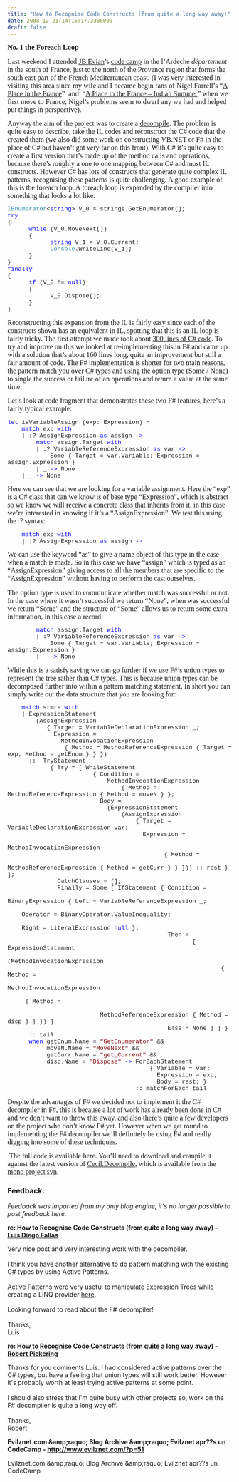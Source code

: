 ```yaml
---
title: "How to Recognise Code Constructs (from quite a long way away)"
date: 2008-12-21T14:16:17.3300000
draft: false
---
```


<p style="MARGIN: 0cm 0cm 10pt" class="MsoNormal"><strong style="mso-bidi-font-weight: normal"><font size="3"><font face="Calibri">No. 1 the Foreach Loop<o:p /></font></font></strong></p>
<p style="MARGIN: 0cm 0cm 10pt" class="MsoNormal"><font size="3" face="Calibri">Last weekend I attended <a href="http://evain.net/blog/">JB Evian</a>’s <a href="http://evain.net/blog/articles/2008/12/16/decompiler-codecamp">code camp</a> in the l’Ardeche <em style="mso-bidi-font-style: normal">département</em> in the south of France, just to the north of the Provence region that forms the south east part of the French Mediterranean coast. (I was very interested in visiting this area since my wife and I became begin fans of Nigel Farrell’s “<a href="http://www.tigeraspect.co.uk/prog.asp?id=124">A Place in the France</a>” <span style="mso-spacerun: yes"> </span>and <span style="mso-spacerun: yes"> </span>“<a href="http://www.tigeraspect.co.uk/prog.asp?id=111">A Place in the France – Indian Summer</a>”</font><font size="3" face="Calibri"> when we first move to France, Nigel’s problems seem to dwarf any we had and helped put things in perspective).</font></p>
<p style="MARGIN: 0cm 0cm 10pt" class="MsoNormal"><font size="3" face="Calibri">Anyway the aim of the project was to create a <a href="http://evain.net/blog/articles/2008/12/15/cecil-decompiler">decompile</a></font><font size="3" face="Calibri">. The problem is quite easy to describe, take the IL codes and reconstruct the C# code that the created them (we also did some work on constructing VB.NET or F# in the place of C# but haven’t got very far on this front). With C# it’s quite easy to create a first version that’s made up of the method calls and operations, because there’s roughly a one to one mapping between C# and most IL constructs. However C# has lots of constructs that generate quite complex IL patterns, recognising these patterns is quite challenging. A good example of this is the foreach loop. A foreach loop is expanded by the compiler into something that looks a lot like:</font></p>
<p style="LINE-HEIGHT: normal; MARGIN: 0cm 0cm 0pt; mso-layout-grid-align: none" class="MsoNormal"><span style="FONT-FAMILY: &quot;Courier New&quot;; COLOR: #2b91af; FONT-SIZE: 10pt; mso-no-proof: yes">IEnumerator</span><span style="FONT-FAMILY: &quot;Courier New&quot;; FONT-SIZE: 10pt; mso-no-proof: yes">&lt;<span style="COLOR: blue">string</span>&gt; V_0 = strings.GetEnumerator();<o:p /></span></p>
<p style="LINE-HEIGHT: normal; MARGIN: 0cm 0cm 0pt; mso-layout-grid-align: none" class="MsoNormal"><span style="FONT-FAMILY: &quot;Courier New&quot;; COLOR: blue; FONT-SIZE: 10pt; mso-no-proof: yes">try<o:p /></span></p>
<p style="LINE-HEIGHT: normal; MARGIN: 0cm 0cm 0pt; mso-layout-grid-align: none" class="MsoNormal"><span style="FONT-FAMILY: &quot;Courier New&quot;; FONT-SIZE: 10pt; mso-no-proof: yes">{<o:p /></span></p>
<p style="LINE-HEIGHT: normal; MARGIN: 0cm 0cm 0pt; mso-layout-grid-align: none" class="MsoNormal"><span style="FONT-FAMILY: &quot;Courier New&quot;; FONT-SIZE: 10pt; mso-no-proof: yes"><span style="mso-tab-count: 1">      </span><span style="COLOR: blue">while</span> (V_0.MoveNext())<o:p /></span></p>
<p style="LINE-HEIGHT: normal; MARGIN: 0cm 0cm 0pt; mso-layout-grid-align: none" class="MsoNormal"><span style="FONT-FAMILY: &quot;Courier New&quot;; FONT-SIZE: 10pt; mso-no-proof: yes"><span style="mso-tab-count: 1">      </span>{<o:p /></span></p>
<p style="LINE-HEIGHT: normal; MARGIN: 0cm 0cm 0pt; mso-layout-grid-align: none" class="MsoNormal"><span style="FONT-FAMILY: &quot;Courier New&quot;; FONT-SIZE: 10pt; mso-no-proof: yes"><span style="mso-tab-count: 2">            </span><span style="COLOR: blue">string</span> V_1 = V_0.Current;<o:p /></span></p>
<p style="LINE-HEIGHT: normal; MARGIN: 0cm 0cm 0pt; mso-layout-grid-align: none" class="MsoNormal"><span style="FONT-FAMILY: &quot;Courier New&quot;; FONT-SIZE: 10pt; mso-no-proof: yes"><span style="mso-tab-count: 2">            </span><span style="COLOR: #2b91af">Console</span>.WriteLine(V_1);<o:p /></span></p>
<p style="LINE-HEIGHT: normal; MARGIN: 0cm 0cm 0pt; mso-layout-grid-align: none" class="MsoNormal"><span style="FONT-FAMILY: &quot;Courier New&quot;; FONT-SIZE: 10pt; mso-no-proof: yes"><span style="mso-tab-count: 1">      </span>}<o:p /></span></p>
<p style="LINE-HEIGHT: normal; MARGIN: 0cm 0cm 0pt; mso-layout-grid-align: none" class="MsoNormal"><span style="FONT-FAMILY: &quot;Courier New&quot;; FONT-SIZE: 10pt; mso-no-proof: yes">}<o:p /></span></p>
<p style="LINE-HEIGHT: normal; MARGIN: 0cm 0cm 0pt; mso-layout-grid-align: none" class="MsoNormal"><span style="FONT-FAMILY: &quot;Courier New&quot;; COLOR: blue; FONT-SIZE: 10pt; mso-no-proof: yes">finally<o:p /></span></p>
<p style="LINE-HEIGHT: normal; MARGIN: 0cm 0cm 0pt; mso-layout-grid-align: none" class="MsoNormal"><span style="FONT-FAMILY: &quot;Courier New&quot;; FONT-SIZE: 10pt; mso-no-proof: yes">{<o:p /></span></p>
<p style="LINE-HEIGHT: normal; MARGIN: 0cm 0cm 0pt; mso-layout-grid-align: none" class="MsoNormal"><span style="FONT-FAMILY: &quot;Courier New&quot;; FONT-SIZE: 10pt; mso-no-proof: yes"><span style="mso-tab-count: 1">      </span><span style="COLOR: blue">if</span> (V_0 != <span style="COLOR: blue">null</span>)<o:p /></span></p>
<p style="LINE-HEIGHT: normal; MARGIN: 0cm 0cm 0pt; mso-layout-grid-align: none" class="MsoNormal"><span style="FONT-FAMILY: &quot;Courier New&quot;; FONT-SIZE: 10pt; mso-no-proof: yes"><span style="mso-tab-count: 1">      </span>{<o:p /></span></p>
<p style="LINE-HEIGHT: normal; MARGIN: 0cm 0cm 0pt; mso-layout-grid-align: none" class="MsoNormal"><span style="FONT-FAMILY: &quot;Courier New&quot;; FONT-SIZE: 10pt; mso-no-proof: yes"><span style="mso-tab-count: 2">            </span>V_0.Dispose();<o:p /></span></p>
<p style="LINE-HEIGHT: normal; MARGIN: 0cm 0cm 0pt; mso-layout-grid-align: none" class="MsoNormal"><span style="FONT-FAMILY: &quot;Courier New&quot;; FONT-SIZE: 10pt; mso-no-proof: yes"><span style="mso-tab-count: 1">      </span>}<o:p /></span></p>
<p style="MARGIN: 0cm 0cm 10pt" class="MsoNormal"><span style="LINE-HEIGHT: 115%; FONT-FAMILY: &quot;Courier New&quot;; FONT-SIZE: 10pt; mso-no-proof: yes">}</span></p>
<p style="MARGIN: 0cm 0cm 10pt" class="MsoNormal"><font size="3" face="Calibri">Reconstructing this expansion from the IL is fairly easy since each of the constructs shown has an equivalent in IL, spotting that this is an IL loop is fairly tricky. The first attempt we made took about <a href="http:// http://anonsvn.mono-project.com/viewvc/trunk/cecil/decompiler/Cecil.Decompiler/Cecil.Decompiler.Steps/RebuildForeachStatements.cs?revision=121775">300 lines of C# code</a>.</font><font size="3" face="Calibri"> To try and improve on this we looked at re-implementing this in F# and came up with a solution that’s about 160 lines long, quite an improvement but still a fair amount of code. The F# implementation is shorter for two main reasons, the pattern match you over C# types and using the option type (Some / None) to single the success or failure of an operations and return a value at the same time.</font></p>
<p style="MARGIN: 0cm 0cm 10pt" class="MsoNormal"><font size="3" face="Calibri">Let’s look at code fragment that demonstrates these two F# features, here’s a fairly typical example: </font></p>
<p style="LINE-HEIGHT: normal; MARGIN: 0cm 0cm 0pt; mso-layout-grid-align: none" class="MsoNormal"><span style="FONT-FAMILY: &quot;Courier New&quot;; COLOR: blue; FONT-SIZE: 10pt; mso-no-proof: yes">let</span><span style="FONT-FAMILY: &quot;Courier New&quot;; FONT-SIZE: 10pt; mso-no-proof: yes"> isVariableAssign (exp: Expression) =<o:p /></span></p>
<p style="LINE-HEIGHT: normal; MARGIN: 0cm 0cm 0pt; mso-layout-grid-align: none" class="MsoNormal"><span style="FONT-FAMILY: &quot;Courier New&quot;; FONT-SIZE: 10pt; mso-no-proof: yes"><span style="mso-spacerun: yes">    </span><span style="COLOR: blue">match</span> exp <span style="COLOR: blue">with<o:p /></span></span></p>
<p style="LINE-HEIGHT: normal; MARGIN: 0cm 0cm 0pt; mso-layout-grid-align: none" class="MsoNormal"><span style="FONT-FAMILY: &quot;Courier New&quot;; FONT-SIZE: 10pt; mso-no-proof: yes"><span style="mso-spacerun: yes">    </span>| :? AssignExpression <span style="COLOR: blue">as</span> assign <span style="COLOR: blue">-&gt;</span> <o:p /></span></p>
<p style="LINE-HEIGHT: normal; MARGIN: 0cm 0cm 0pt; mso-layout-grid-align: none" class="MsoNormal"><span style="FONT-FAMILY: &quot;Courier New&quot;; FONT-SIZE: 10pt; mso-no-proof: yes"><span style="mso-spacerun: yes">        </span><span style="COLOR: blue">match</span> assign.Target <span style="COLOR: blue">with</span> <o:p /></span></p>
<p style="LINE-HEIGHT: normal; MARGIN: 0cm 0cm 0pt; mso-layout-grid-align: none" class="MsoNormal"><span style="FONT-FAMILY: &quot;Courier New&quot;; FONT-SIZE: 10pt; mso-no-proof: yes"><span style="mso-spacerun: yes">        </span>| :? VariableReferenceExpression <span style="COLOR: blue">as</span> var <span style="COLOR: blue">-&gt;</span> <o:p /></span></p>
<p style="LINE-HEIGHT: normal; MARGIN: 0cm 0cm 0pt; mso-layout-grid-align: none" class="MsoNormal"><span style="FONT-FAMILY: &quot;Courier New&quot;; FONT-SIZE: 10pt; mso-no-proof: yes"><span style="mso-spacerun: yes">            </span>Some { Target = var.Variable; Expression = assign.Expression }<o:p /></span></p>
<p style="LINE-HEIGHT: normal; MARGIN: 0cm 0cm 0pt; mso-layout-grid-align: none" class="MsoNormal"><span style="FONT-FAMILY: &quot;Courier New&quot;; FONT-SIZE: 10pt; mso-no-proof: yes"><span style="mso-spacerun: yes"> </span><span style="mso-spacerun: yes">       </span>| _ <span style="COLOR: blue">-&gt;</span> None<o:p /></span></p>
<p style="MARGIN: 0cm 0cm 10pt" class="MsoNormal"><span style="LINE-HEIGHT: 115%; FONT-FAMILY: &quot;Courier New&quot;; FONT-SIZE: 10pt; mso-no-proof: yes"><span style="mso-spacerun: yes">    </span>| _ <span style="COLOR: blue">-&gt;</span> None</span></p>
<p style="MARGIN: 0cm 0cm 10pt" class="MsoNormal"><font size="3" face="Calibri">Here we can see that we are looking for a variable assignment. Here the “exp” is a C# class that can we know is of base type “Expression”, which is abstract so we know we will receive a concrete class that inherits from it, in this case we’re interested in knowing if it’s a “AssignExpression”. We test this using the :? syntax:</font></p>
<p style="LINE-HEIGHT: normal; MARGIN: 0cm 0cm 0pt; mso-layout-grid-align: none" class="MsoNormal"><span style="FONT-FAMILY: &quot;Courier New&quot;; FONT-SIZE: 10pt; mso-no-proof: yes"><span style="mso-spacerun: yes">    </span><span style="COLOR: blue">match</span> exp <span style="COLOR: blue">with<o:p /></span></span></p>
<p style="MARGIN: 0cm 0cm 10pt" class="MsoNormal"><span style="LINE-HEIGHT: 115%; FONT-FAMILY: &quot;Courier New&quot;; FONT-SIZE: 10pt; mso-no-proof: yes"><span style="mso-spacerun: yes">    </span>| :? AssignExpression <span style="COLOR: blue">as</span> assign <span style="COLOR: blue">-&gt;</span></span></p>
<p style="MARGIN: 0cm 0cm 10pt" class="MsoNormal"><font size="3" face="Calibri">We can use the keyword “as” to give a name object of this type in the case when a match is made. So in this case we have “assign” which is typed as an “AssignExpression” giving access to all the members that are specific to the “AssignExpression” without having to perform the cast ourselves.</font></p>
<p style="MARGIN: 0cm 0cm 10pt" class="MsoNormal"><font size="3" face="Calibri">The option type is used to communicate whether match was successful or not. In the case where it wasn’t successful we return “None”, when was successful we return “Some” and the structure of “Some” allows us to return some extra information, in this case a record:</font></p>
<p style="LINE-HEIGHT: normal; MARGIN: 0cm 0cm 0pt; mso-layout-grid-align: none" class="MsoNormal"><span style="FONT-FAMILY: &quot;Courier New&quot;; FONT-SIZE: 10pt; mso-no-proof: yes"><span style="mso-spacerun: yes">        </span><span style="COLOR: blue">match</span> assign.Target <span style="COLOR: blue">with</span> <o:p /></span></p>
<p style="LINE-HEIGHT: normal; MARGIN: 0cm 0cm 0pt; mso-layout-grid-align: none" class="MsoNormal"><span style="FONT-FAMILY: &quot;Courier New&quot;; FONT-SIZE: 10pt; mso-no-proof: yes"><span style="mso-spacerun: yes">        </span>| :? VariableReferenceExpression <span style="COLOR: blue">as</span> var <span style="COLOR: blue">-&gt;</span> <o:p /></span></p>
<p style="LINE-HEIGHT: normal; MARGIN: 0cm 0cm 0pt; mso-layout-grid-align: none" class="MsoNormal"><span style="FONT-FAMILY: &quot;Courier New&quot;; FONT-SIZE: 10pt; mso-no-proof: yes"><span style="mso-spacerun: yes">            </span>Some { Target = var.Variable; Expression = assign.Expression }<o:p /></span></p>
<p style="MARGIN: 0cm 0cm 10pt" class="MsoNormal"><span style="LINE-HEIGHT: 115%; FONT-FAMILY: &quot;Courier New&quot;; FONT-SIZE: 10pt; mso-no-proof: yes"><span style="mso-spacerun: yes"> </span><span style="mso-spacerun: yes">       </span>| _ <span style="COLOR: blue">-&gt;</span> None</span></p>
<p style="MARGIN: 0cm 0cm 10pt" class="MsoNormal"><font size="3" face="Calibri">While this is a satisfy saving we can go further if we use F#’s union types to represent the tree rather than C# types. This is because union types can be decomposed further into within a pattern matching statement. In short you can simply write out the data structure that you are looking for:</font></p>
<p style="LINE-HEIGHT: normal; MARGIN: 0cm 0cm 0pt; mso-layout-grid-align: none" class="MsoNormal"><span style="FONT-FAMILY: &quot;Courier New&quot;; FONT-SIZE: 10pt; mso-no-proof: yes"><span style="mso-spacerun: yes">    </span><span style="COLOR: blue">match</span> stmts <span style="COLOR: blue">with<o:p /></span></span></p>
<p style="LINE-HEIGHT: normal; MARGIN: 0cm 0cm 0pt; mso-layout-grid-align: none" class="MsoNormal"><span style="FONT-FAMILY: &quot;Courier New&quot;; FONT-SIZE: 10pt; mso-no-proof: yes"><span style="mso-spacerun: yes">    </span>| ExpressionStatement <o:p /></span></p>
<p style="LINE-HEIGHT: normal; MARGIN: 0cm 0cm 0pt; mso-layout-grid-align: none" class="MsoNormal"><span style="FONT-FAMILY: &quot;Courier New&quot;; FONT-SIZE: 10pt; mso-no-proof: yes"><span style="mso-spacerun: yes">        </span>(AssignExpression <o:p /></span></p>
<p style="LINE-HEIGHT: normal; MARGIN: 0cm 0cm 0pt; mso-layout-grid-align: none" class="MsoNormal"><span style="FONT-FAMILY: &quot;Courier New&quot;; FONT-SIZE: 10pt; mso-no-proof: yes"><span style="mso-spacerun: yes">           </span>{ Target = VariableDeclarationExpression _;<o:p /></span></p>
<p style="LINE-HEIGHT: normal; MARGIN: 0cm 0cm 0pt; mso-layout-grid-align: none" class="MsoNormal"><span style="FONT-FAMILY: &quot;Courier New&quot;; FONT-SIZE: 10pt; mso-no-proof: yes"><span style="mso-spacerun: yes">             </span>Expression =<o:p /></span></p>
<p style="LINE-HEIGHT: normal; MARGIN: 0cm 0cm 0pt; mso-layout-grid-align: none" class="MsoNormal"><span style="FONT-FAMILY: &quot;Courier New&quot;; FONT-SIZE: 10pt; mso-no-proof: yes"><span style="mso-spacerun: yes">               </span>MethodInvocationExpression <o:p /></span></p>
<p style="LINE-HEIGHT: normal; MARGIN: 0cm 0cm 0pt; mso-layout-grid-align: none" class="MsoNormal"><span style="FONT-FAMILY: &quot;Courier New&quot;; FONT-SIZE: 10pt; mso-no-proof: yes"><span style="mso-spacerun: yes">       </span><span style="mso-spacerun: yes">         </span>{ Method = MethodReferenceExpression { Target = exp; Method = getEnum } } })<o:p /></span></p>
<p style="LINE-HEIGHT: normal; MARGIN: 0cm 0cm 0pt; mso-layout-grid-align: none" class="MsoNormal"><span style="FONT-FAMILY: &quot;Courier New&quot;; FONT-SIZE: 10pt; mso-no-proof: yes"><span style="mso-spacerun: yes">      </span>::<span style="mso-spacerun: yes">  </span>TryStatement <o:p /></span></p>
<p style="LINE-HEIGHT: normal; MARGIN: 0cm 0cm 0pt; mso-layout-grid-align: none" class="MsoNormal"><span style="FONT-FAMILY: &quot;Courier New&quot;; FONT-SIZE: 10pt; mso-no-proof: yes"><span style="mso-spacerun: yes">            </span>{ Try = [ WhileStatement <o:p /></span></p>
<p style="LINE-HEIGHT: normal; MARGIN: 0cm 0cm 0pt; mso-layout-grid-align: none" class="MsoNormal"><span style="FONT-FAMILY: &quot;Courier New&quot;; FONT-SIZE: 10pt; mso-no-proof: yes"><span style="mso-spacerun: yes">                        </span>{ Condition = <o:p /></span></p>
<p style="LINE-HEIGHT: normal; MARGIN: 0cm 0cm 0pt; mso-layout-grid-align: none" class="MsoNormal"><span style="FONT-FAMILY: &quot;Courier New&quot;; FONT-SIZE: 10pt; mso-no-proof: yes"><span style="mso-spacerun: yes">                            </span>MethodInvocationExpression <o:p /></span></p>
<p style="LINE-HEIGHT: normal; MARGIN: 0cm 0cm 0pt; mso-layout-grid-align: none" class="MsoNormal"><span style="FONT-FAMILY: &quot;Courier New&quot;; FONT-SIZE: 10pt; mso-no-proof: yes"><span style="mso-spacerun: yes">             </span><span style="mso-spacerun: yes">                   </span>{ Method = MethodReferenceExpression { Method = moveN } };<o:p /></span></p>
<p style="LINE-HEIGHT: normal; MARGIN: 0cm 0cm 0pt; mso-layout-grid-align: none" class="MsoNormal"><span style="FONT-FAMILY: &quot;Courier New&quot;; FONT-SIZE: 10pt; mso-no-proof: yes"><span style="mso-spacerun: yes">                          </span>Body = <o:p /></span></p>
<p style="LINE-HEIGHT: normal; MARGIN: 0cm 0cm 0pt; mso-layout-grid-align: none" class="MsoNormal"><span style="FONT-FAMILY: &quot;Courier New&quot;; FONT-SIZE: 10pt; mso-no-proof: yes"><span style="mso-spacerun: yes">                            </span>(ExpressionStatement <o:p /></span></p>
<p style="LINE-HEIGHT: normal; MARGIN: 0cm 0cm 0pt; mso-layout-grid-align: none" class="MsoNormal"><span style="FONT-FAMILY: &quot;Courier New&quot;; FONT-SIZE: 10pt; mso-no-proof: yes"><span style="mso-spacerun: yes">                                </span>(AssignExpression <o:p /></span></p>
<p style="LINE-HEIGHT: normal; MARGIN: 0cm 0cm 0pt; mso-layout-grid-align: none" class="MsoNormal"><span style="FONT-FAMILY: &quot;Courier New&quot;; FONT-SIZE: 10pt; mso-no-proof: yes"><span style="mso-spacerun: yes">                                    </span>{ Target = VariableDeclarationExpression var;<o:p /></span></p>
<p style="LINE-HEIGHT: normal; MARGIN: 0cm 0cm 0pt; mso-layout-grid-align: none" class="MsoNormal"><span style="FONT-FAMILY: &quot;Courier New&quot;; FONT-SIZE: 10pt; mso-no-proof: yes"><span style="mso-spacerun: yes">                                      </span>Expression = <o:p /></span></p>
<p style="LINE-HEIGHT: normal; MARGIN: 0cm 0cm 0pt; mso-layout-grid-align: none" class="MsoNormal"><span style="FONT-FAMILY: &quot;Courier New&quot;; FONT-SIZE: 10pt; mso-no-proof: yes"><span style="mso-spacerun: yes">                                        </span>MethodInvocationExpression <o:p /></span></p>
<p style="LINE-HEIGHT: normal; MARGIN: 0cm 0cm 0pt; mso-layout-grid-align: none" class="MsoNormal"><span style="FONT-FAMILY: &quot;Courier New&quot;; FONT-SIZE: 10pt; mso-no-proof: yes"><span style="mso-spacerun: yes">                                            </span>{ Method = <o:p /></span></p>
<p style="LINE-HEIGHT: normal; MARGIN: 0cm 0cm 0pt; mso-layout-grid-align: none" class="MsoNormal"><span style="FONT-FAMILY: &quot;Courier New&quot;; FONT-SIZE: 10pt; mso-no-proof: yes"><span style="mso-spacerun: yes">                                                </span>MethodReferenceExpression { Method = getCurr } } })) :: rest } ];<o:p /></span></p>
<p style="LINE-HEIGHT: normal; MARGIN: 0cm 0cm 0pt; mso-layout-grid-align: none" class="MsoNormal"><span style="FONT-FAMILY: &quot;Courier New&quot;; FONT-SIZE: 10pt; mso-no-proof: yes"><span style="mso-spacerun: yes">              </span>CatchClauses = [];<o:p /></span></p>
<p style="LINE-HEIGHT: normal; MARGIN: 0cm 0cm 0pt; mso-layout-grid-align: none" class="MsoNormal"><span style="FONT-FAMILY: &quot;Courier New&quot;; FONT-SIZE: 10pt; mso-no-proof: yes"><span style="mso-spacerun: yes">              </span>Finally = Some [ IfStatement { Condition = <o:p /></span></p>
<p style="LINE-HEIGHT: normal; MARGIN: 0cm 0cm 0pt; mso-layout-grid-align: none" class="MsoNormal"><span style="FONT-FAMILY: &quot;Courier New&quot;; FONT-SIZE: 10pt; mso-no-proof: yes"><span style="mso-spacerun: yes">                                                </span>BinaryExpression { Left = VariableReferenceExpression _;<o:p /></span></p>
<p style="LINE-HEIGHT: normal; MARGIN: 0cm 0cm 0pt; mso-layout-grid-align: none" class="MsoNormal"><span style="FONT-FAMILY: &quot;Courier New&quot;; FONT-SIZE: 10pt; mso-no-proof: yes"><span style="mso-spacerun: yes">                                                                   </span>Operator = BinaryOperator.ValueInequality;<o:p /></span></p>
<p style="LINE-HEIGHT: normal; MARGIN: 0cm 0cm 0pt; mso-layout-grid-align: none" class="MsoNormal"><span style="FONT-FAMILY: &quot;Courier New&quot;; FONT-SIZE: 10pt; mso-no-proof: yes"><span style="mso-spacerun: yes">                                                                   </span>Right = LiteralExpression <span style="COLOR: blue">null</span> };<o:p /></span></p>
<p style="LINE-HEIGHT: normal; MARGIN: 0cm 0cm 0pt; mso-layout-grid-align: none" class="MsoNormal"><span style="FONT-FAMILY: &quot;Courier New&quot;; FONT-SIZE: 10pt; mso-no-proof: yes"><span style="mso-spacerun: yes">                                             </span>Then = <o:p /></span></p>
<p style="LINE-HEIGHT: normal; MARGIN: 0cm 0cm 0pt; mso-layout-grid-align: none" class="MsoNormal"><span style="FONT-FAMILY: &quot;Courier New&quot;; FONT-SIZE: 10pt; mso-no-proof: yes"><span style="mso-spacerun: yes">                                                    </span>[ ExpressionStatement <o:p /></span></p>
<p style="LINE-HEIGHT: normal; MARGIN: 0cm 0cm 0pt; mso-layout-grid-align: none" class="MsoNormal"><span style="FONT-FAMILY: &quot;Courier New&quot;; FONT-SIZE: 10pt; mso-no-proof: yes"><span style="mso-spacerun: yes">                                                        </span>(MethodInvocationExpression <o:p /></span></p>
<p style="LINE-HEIGHT: normal; MARGIN: 0cm 0cm 0pt; mso-layout-grid-align: none" class="MsoNormal"><span style="FONT-FAMILY: &quot;Courier New&quot;; FONT-SIZE: 10pt; mso-no-proof: yes"><span style="mso-spacerun: yes">                                  </span><span style="mso-spacerun: yes">                          </span>{ Method = <o:p /></span></p>
<p style="LINE-HEIGHT: normal; MARGIN: 0cm 0cm 0pt; mso-layout-grid-align: none" class="MsoNormal"><span style="FONT-FAMILY: &quot;Courier New&quot;; FONT-SIZE: 10pt; mso-no-proof: yes"><span style="mso-spacerun: yes">                                                                </span>MethodInvocationExpression <o:p /></span></p>
<p style="LINE-HEIGHT: normal; MARGIN: 0cm 0cm 0pt; mso-layout-grid-align: none" class="MsoNormal"><span style="FONT-FAMILY: &quot;Courier New&quot;; FONT-SIZE: 10pt; mso-no-proof: yes"><span style="mso-spacerun: yes">                                                                    </span>{ Method = <o:p /></span></p>
<p style="LINE-HEIGHT: normal; MARGIN: 0cm 0cm 0pt; mso-layout-grid-align: none" class="MsoNormal"><span style="FONT-FAMILY: &quot;Courier New&quot;; FONT-SIZE: 10pt; mso-no-proof: yes"><span style="mso-spacerun: yes">                                              </span><span style="mso-spacerun: yes">                          </span>MethodReferenceExpression { Method = disp } } }) ] <o:p /></span></p>
<p style="LINE-HEIGHT: normal; MARGIN: 0cm 0cm 0pt; mso-layout-grid-align: none" class="MsoNormal"><span style="FONT-FAMILY: &quot;Courier New&quot;; FONT-SIZE: 10pt; mso-no-proof: yes"><span style="mso-spacerun: yes">                                             </span>Else = None } ] }<o:p /></span></p>
<p style="LINE-HEIGHT: normal; MARGIN: 0cm 0cm 0pt; mso-layout-grid-align: none" class="MsoNormal"><span style="FONT-FAMILY: &quot;Courier New&quot;; FONT-SIZE: 10pt; mso-no-proof: yes"><span style="mso-spacerun: yes">      </span>:: tail <o:p /></span></p>
<p style="LINE-HEIGHT: normal; MARGIN: 0cm 0cm 0pt; mso-layout-grid-align: none" class="MsoNormal"><span style="FONT-FAMILY: &quot;Courier New&quot;; FONT-SIZE: 10pt; mso-no-proof: yes"><span style="mso-spacerun: yes">      </span><span style="COLOR: blue">when</span> getEnum.Name = <span style="COLOR: maroon">"GetEnumerator"</span> &amp;&amp;<o:p /></span></p>
<p style="LINE-HEIGHT: normal; MARGIN: 0cm 0cm 0pt; mso-layout-grid-align: none" class="MsoNormal"><span style="FONT-FAMILY: &quot;Courier New&quot;; FONT-SIZE: 10pt; mso-no-proof: yes"><span style="mso-spacerun: yes">           </span>moveN.Name = <span style="COLOR: maroon">"MoveNext"</span> &amp;&amp;<o:p /></span></p>
<p style="LINE-HEIGHT: normal; MARGIN: 0cm 0cm 0pt; mso-layout-grid-align: none" class="MsoNormal"><span style="FONT-FAMILY: &quot;Courier New&quot;; FONT-SIZE: 10pt; mso-no-proof: yes"><span style="mso-spacerun: yes">           </span>getCurr.Name = <span style="COLOR: maroon">"get_Current"</span> &amp;&amp;<o:p /></span></p>
<p style="LINE-HEIGHT: normal; MARGIN: 0cm 0cm 0pt; mso-layout-grid-align: none" class="MsoNormal"><span style="FONT-FAMILY: &quot;Courier New&quot;; FONT-SIZE: 10pt; mso-no-proof: yes"><span style="mso-spacerun: yes">           </span>disp.Name = <span style="COLOR: maroon">"Dispose"</span> <span style="COLOR: blue">-&gt;</span> ForEachStatement <o:p /></span></p>
<p style="LINE-HEIGHT: normal; MARGIN: 0cm 0cm 0pt; mso-layout-grid-align: none" class="MsoNormal"><span style="FONT-FAMILY: &quot;Courier New&quot;; FONT-SIZE: 10pt; mso-no-proof: yes"><span style="mso-spacerun: yes">                                        </span>{ Variable = var; <o:p /></span></p>
<p style="LINE-HEIGHT: normal; MARGIN: 0cm 0cm 0pt; mso-layout-grid-align: none" class="MsoNormal"><span style="FONT-FAMILY: &quot;Courier New&quot;; FONT-SIZE: 10pt; mso-no-proof: yes"><span style="mso-spacerun: yes">                                          </span>Expression = exp; <o:p /></span></p>
<p style="LINE-HEIGHT: normal; MARGIN: 0cm 0cm 0pt; mso-layout-grid-align: none" class="MsoNormal"><span style="FONT-FAMILY: &quot;Courier New&quot;; FONT-SIZE: 10pt; mso-no-proof: yes"><span style="mso-spacerun: yes">                                          </span>Body = rest; }<o:p /></span></p>
<p style="MARGIN: 0cm 0cm 10pt" class="MsoNormal"><span style="LINE-HEIGHT: 115%; FONT-FAMILY: &quot;Courier New&quot;; FONT-SIZE: 10pt; mso-no-proof: yes"><span style="mso-spacerun: yes">                                    </span>:: matchForEach tail</span></p>
<p style="MARGIN: 0cm 0cm 10pt" class="MsoNormal"><font size="3" face="Calibri">Despite the advantages of F# we decided not to implement it the C# decompiler in F#, this is because a lot of work has already been done in C# and we don’t want to throw this away, and also there’s quite a few developers on the project who don’t know F# yet. However when we get round to implementing the F# decompiler we’ll definitely be using F# and really digging into some of these techniques.</font></p>
<p style="MARGIN: 0cm 0cm 10pt" class="MsoNormal"><font size="3"><font face="Calibri"><span style="mso-spacerun: yes"> </span>The full code is available here. You’ll need to download and compile it against the latest version of <a href="http://strangelights.com/blog/Downloads/Cecil.Decompiler.FSharp.zip">Cecil.Decompile</a>, which is available from the <a href="http://anonsvn.mono-project.com/source/trunk/cecil">mono project svn</a>.</font></font></p>

### Feedback:

*Feedback was imported from my only blog engine, it's no longer possible to post feedback here.*

**re: How to Recognise Code Constructs (from quite a long way away) - [Luis Diego Fallas](http://langexplr.blogspot.com/)**

Very nice post and very interesting work with the decompiler.<br /><br />I think you have another alternative to do pattern matching with the existing C# types by using Active Patterns.<br /><br />Active Patterns were very useful to manipulate Expression Trees while creating a LINQ provider <a href="http://langexplr.blogspot.com/2007/05/using-f-active-patterns-with-linq.html">here</a>.<br /><br />Looking forward to read about the F# decompiler!<br /><br />Thanks,<br />Luis

**re: How to Recognise Code Constructs (from quite a long way away) - [Robert Pickering](http://strangelights.com/blog/Default.aspx)**

Thanks for you comments Luis. I had considered active patterns over the C# types, but have a feeling that union types will still work better. However it's probably worth at least trying active patterns at some point.<br /><br />I should also stress that I'm quite busy with other projects so, work on the F# decompiler is quite a long way off.<br /><br />Thanks,<br />Robert

**Evilznet.com  &amp;amp;raquo; Blog Archive   &amp;amp;raquo; Evilznet apr??s un CodeCamp - http://www.evilznet.com/?p=51**

Evilznet.com  &amp;amp;raquo; Blog Archive   &amp;amp;raquo; Evilznet apr??s un CodeCamp

